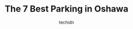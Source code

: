 ---
layout: ampstory
image: https://i0.wp.com/www.auto.or.id/wp-content/uploads/2023/06/public-parking-0-oshawa-1686324355.jpeg?resize=640,853
author: techidn
featured: false
description: Oshawa, Ontario, Canada is a haven for Parking enthusiasts, boasting an impressive array of 7 top-notch establishments. Whether youre a seasoned connoisseur or simply curious to explore the
title: The 7 Best Parking in Oshawa
cover:
   title: The 7 Best Parking in Oshawa
   subtitle: AUTO.OR.ID
   background: https://www.auto.or.id/wp-content/uploads/2023/06/public-parking-0-oshawa-1686324355.jpeg

pages: 
 - layout: thirds
   top: <h1>#1 915 Bloor St W Parking</h1>
   bottom: "<p>Back of the lot</p>"
   background: https://images.unsplash.com/photo-1617814086906-d847a8bc6fca?ixlib=rb-4.0.3&ixid=MnwxMjA3fDB8MHxwaG90by1wYWdlfHx8fGVufDB8fHx8&auto=format&fit=crop&w=640&h=853&q=80
   backgroundblur: true
 - layout: thirds
   top: <h1>#2 1300 King St E Parking</h1>
   bottom: "<p>1300 King St E, Oshawa, ON L1G 1K6, Canada</p>"
   background: https://images.unsplash.com/photo-1574524096264-8d7e68d047f3?ixlib=rb-4.0.3&ixid=MnwxMjA3fDB8MHxwaG90by1wYWdlfHx8fGVufDB8fHx8&auto=format&fit=crop&w=640&h=853&q=80
   cta:
      link: https://www.auto.or.id/the-7-best-parking-in-oshawa/
      text: The 7 Best Parking in Oshawa
 - layout: thirds
   top: <h1>#3 70-78 Albert St Parking</h1>
   bottom: "<p>78 Albert St #70, Oshawa, ON L1H 4P9, Canada</p>"
   background: https://images.unsplash.com/photo-1637160967945-6d1ee20d67c9?ixlib=rb-4.0.3&ixid=MnwxMjA3fDB8MHxwaG90by1wYWdlfHx8fGVufDB8fHx8&auto=format&fit=crop&w=640&h=853&q=80
   cta:
      link: https://www.auto.or.id/the-7-best-parking-in-oshawa/
      text: The 7 Best Parking in Oshawa
 - layout: thirds
   top: <h1>#4 Oshawa Parking</h1>
   bottom: "<p>316 Kitchener Ave, Oshawa, ON L1H 3B5, Canada</p>"
   background: https://images.unsplash.com/photo-1596639410348-8470f7fa9f84?ixlib=rb-4.0.3&ixid=MnwxMjA3fDB8MHxwaG90by1wYWdlfHx8fGVufDB8fHx8&auto=format&fit=crop&w=640&h=853&q=80
   cta:
      link: https://www.auto.or.id/the-7-best-parking-in-oshawa/
      text: The 7 Best Parking in Oshawa
 - layout: thirds
   top: <h1>#5 93-115 Athol St E Parking</h1>
   bottom: "<p>93-115 Athol St E, Oshawa, ON L1H 1B8, Canada</p>"
   background: https://images.unsplash.com/photo-1551727324-355cda9f1884?ixlib=rb-4.0.3&ixid=MnwxMjA3fDB8MHxwaG90by1wYWdlfHx8fGVufDB8fHx8&auto=format&fit=crop&w=640&h=853&q=80
   cta:
      link: https://www.auto.or.id/the-7-best-parking-in-oshawa/
      text: The 7 Best Parking in Oshawa
 - layout: thirds
   top: <h1>#6 Founders Lot 3</h1>
   bottom: "<p>Oshawa, ON L1H 7K4, Canada</p>"
   background: https://images.unsplash.com/photo-1494976388531-d1058494cdd8?ixlib=rb-4.0.3&ixid=MnwxMjA3fDB8MHxwaG90by1wYWdlfHx8fGVufDB8fHx8&auto=format&fit=crop&w=640&h=853&q=80
   cta:
      link: https://www.auto.or.id/the-7-best-parking-in-oshawa/
      text: The 7 Best Parking in Oshawa
 - layout: thirds
   top: <h1>#7 Public Parking</h1>
   bottom: "<p>Oshawa, ON, Canada</p>"
   background: https://images.unsplash.com/photo-1614687153862-b0e115ebcef1?ixlib=rb-4.0.3&ixid=MnwxMjA3fDB8MHxwaG90by1wYWdlfHx8fGVufDB8fHx8&auto=format&fit=crop&w=640&h=853&q=80
   cta:
      link: https://www.auto.or.id/the-7-best-parking-in-oshawa/
      text: The 7 Best Parking in Oshawa
 - layout: thirds
   middle: Continue reading...
   background: https://images.unsplash.com/photo-1488610883421-64eb350d7f12?ixlib=rb-4.0.3&ixid=MnwxMjA3fDB8MHxwaG90by1wYWdlfHx8fGVufDB8fHx8&auto=format&fit=crop&w=640&h=853&q=80
   cta:
      link: https://www.auto.or.id/the-7-best-parking-in-oshawa/
      text: The 7 Best Parking in Oshawa

---